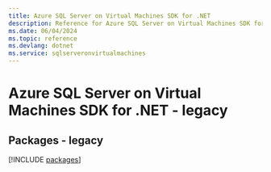 ```yaml
---
title: Azure SQL Server on Virtual Machines SDK for .NET
description: Reference for Azure SQL Server on Virtual Machines SDK for .NET
ms.date: 06/04/2024
ms.topic: reference
ms.devlang: dotnet
ms.service: sqlserveronvirtualmachines
---
```

# Azure SQL Server on Virtual Machines SDK for .NET - legacy
## Packages - legacy
[!INCLUDE [packages](sql-server-on-virtual-machines-index.md)]